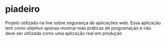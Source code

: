 # piadeiro
Projeto utilizado na live sobre segurança de aplicações web. Essa aplicação tem como objetivo apenas mostrar más práticas de programação e não deve ser utilizada como uma aplicação real em produção

